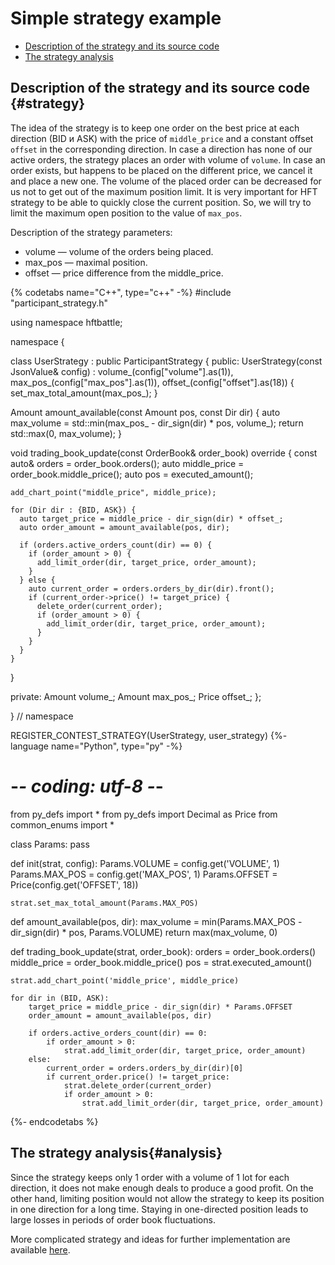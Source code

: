 
# Simple strategy example

- [Description of the strategy and its source code](#strategy)
- [The strategy analysis](#analysis)

## Description of the strategy and its source code {#strategy}

The idea of the strategy is to keep one order on the best price at each direction (BID и ASK) with the price of `middle_price` and a constant offset `offset` in the corresponding direction.
In case a direction has none of our active orders, the strategy places an order with volume of `volume`.
In case an order exists, but happens to be placed on the different price, we cancel it and place a new one.
The volume of the placed order can be decreased for us not to get out of the maximum position limit.
It is very important for HFT strategy to be able to quickly close the current position. So, we will try to limit the maximum open position to the value of `max_pos`.

Description of the strategy parameters:

- volume — volume of the orders being placed.
- max_pos — maximal position.
- offset — price difference from the middle_price.

{% codetabs name="C++", type="c++" -%}
#include "participant_strategy.h"

using namespace hftbattle;

namespace {

class UserStrategy : public ParticipantStrategy {
public:
  UserStrategy(const JsonValue& config) :
      volume_(config["volume"].as<Amount>(1)),
      max_pos_(config["max_pos"].as<Amount>(1)),
      offset_(config["offset"].as<Price>(18)) {
    set_max_total_amount(max_pos_);
  }

  Amount amount_available(const Amount pos, const Dir dir) {
    auto max_volume = std::min(max_pos_ - dir_sign(dir) * pos, volume_);
    return std::max(0, max_volume);
  }

  void trading_book_update(const OrderBook& order_book) override {
    const auto& orders = order_book.orders();
    auto middle_price = order_book.middle_price();
    auto pos = executed_amount();

    add_chart_point("middle_price", middle_price);

    for (Dir dir : {BID, ASK}) {
      auto target_price = middle_price - dir_sign(dir) * offset_;
      auto order_amount = amount_available(pos, dir);

      if (orders.active_orders_count(dir) == 0) {
        if (order_amount > 0) {
          add_limit_order(dir, target_price, order_amount);
        }
      } else {
        auto current_order = orders.orders_by_dir(dir).front();
        if (current_order->price() != target_price) {
          delete_order(current_order);
          if (order_amount > 0) {
            add_limit_order(dir, target_price, order_amount);
          }
        }
      }
    }
  }

private:
  Amount volume_;
  Amount max_pos_;
  Price offset_;
};

}  // namespace

REGISTER_CONTEST_STRATEGY(UserStrategy, user_strategy)
{%- language name="Python", type="py" -%}
# -*- coding: utf-8 -*-

from py_defs import *
from py_defs import Decimal as Price
from common_enums import *


class Params:
    pass


def init(strat, config):
    Params.VOLUME = config.get('VOLUME', 1)
    Params.MAX_POS = config.get('MAX_POS', 1)
    Params.OFFSET = Price(config.get('OFFSET', 18))

    strat.set_max_total_amount(Params.MAX_POS)


def amount_available(pos, dir):
    max_volume = min(Params.MAX_POS - dir_sign(dir) * pos, Params.VOLUME)
    return max(max_volume, 0)


def trading_book_update(strat, order_book):
    orders = order_book.orders()
    middle_price = order_book.middle_price()
    pos = strat.executed_amount()

    strat.add_chart_point('middle_price', middle_price)

    for dir in (BID, ASK):
        target_price = middle_price - dir_sign(dir) * Params.OFFSET
        order_amount = amount_available(pos, dir)

        if orders.active_orders_count(dir) == 0:
            if order_amount > 0:
                strat.add_limit_order(dir, target_price, order_amount)
        else:
            current_order = orders.orders_by_dir(dir)[0]
            if current_order.price() != target_price:
                strat.delete_order(current_order)
                if order_amount > 0:
                    strat.add_limit_order(dir, target_price, order_amount)
{%- endcodetabs %}

## The strategy analysis{#analysis}

Since the strategy keeps only 1 order with a volume of 1 lot for each direction, it does not make enough deals to produce a good profit.
On the other hand, limiting position would not allow the strategy to keep its position in one direction for a long time.
Staying in one-directed position leads to large losses in periods of order book fluctuations.

More complicated strategy and ideas for further implementation are available [here](ideas.md).
